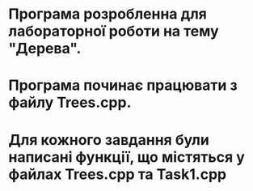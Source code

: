 # Програма розробленна для лабораторної роботи на тему "Дерева".
# Програма починає працювати з файлу Trees.cpp.
# Для кожного завдання були написані функції, що містяться у файлах Trees.cpp та Task1.cpp
